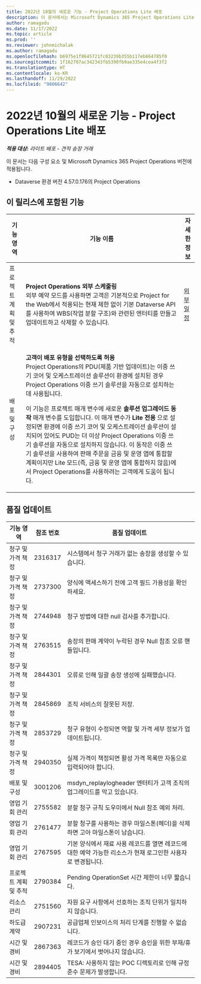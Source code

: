 ```yaml
---
title: 2022년 10월의 새로운 기능 - Project Operations Lite 배포
description: 이 문서에서는 Microsoft Dynamics 365 Project Operations Lite 배포의 2022년 10월 릴리스에서 사용할 수 있는 품질 업데이트에 대한 정보를 제공합니다.
author: ramagadu
ms.date: 11/17/2022
ms.topic: article
ms.prod: ''
ms.reviewer: johnmichalak
ms.author: ramagadu
ms.openlocfilehash: b6975e1f8645721fc03239b355b117eb664785f0
ms.sourcegitcommit: 1f162707ac342343fb5390fb9ae335e4cea4f3f2
ms.translationtype: HT
ms.contentlocale: ko-KR
ms.lasthandoff: 11/29/2022
ms.locfileid: "9806642"
---
```

# <a name="whats-new-october-2022---project-operations-lite-deployment"></a>2022년 10월의 새로운 기능 - Project Operations Lite 배포

_**적용 대상:** 라이트 배포 - 견적 송장 거래_

이 문서는 다음 구성 요소 및 Microsoft Dynamics 365 Project Operations 버전에 적용됩니다.

- Dataverse 환경 버전 4.57.0.176의 Project Operations

## <a name="features-included-in-this-release"></a>이 릴리스에 포함된 기능

| 기능 영역 | 기능 이름 | 자세한 정보 |
| --- | --- | --- |
| 프로젝트 계획 및 추적 | **Project Operations 외부 스케줄링**<br>외부 예약 모드를 사용하면 고객은 기본적으로 Project for the Web에서 적용되는 현재 제한 없이 기본 Dataverse API를 사용하여 WBS(작업 분할 구조)와 관련된 엔터티를 만들고 업데이트하고 삭제할 수 있습니다. | [외부 일정](/dynamics365/project-operations/project-management/external-scheduling) |
| 배포 및 구성 | <p>**고객이 배포 유형을 선택하도록 허용**<br>Project Operations의 PDU(제품 기반 업데이트)는 이중 쓰기 코어 및 오케스트레이션 솔루션이 환경에 설치된 경우 Project Operations 이중 쓰기 솔루션을 자동으로 설치하는 데 사용됩니다.</p><p>이 기능은 프로젝트 매개 변수에 새로운 **솔루션 업그레이드 동작** 매개 변수를 도입합니다. 이 매개 변수가 **Lite 전용** 으로 설정되면 환경에 이중 쓰기 코어 및 오케스트레이션 솔루션이 설치되어 있어도 PUD는 더 이상 Project Operations 이중 쓰기 솔루션을 자동으로 설치하지 않습니다. 이 동작은 이중 쓰기 솔루션을 사용하여 판매 주문을 금융 및 운영 앱에 통합할 계획이지만 Lite 모드(즉, 금융 및 운영 앱에 통합하지 않음)에서 Project Operations를 사용하려는 고객에게 도움이 됩니다.</p> | |

## <a name="quality-updates"></a>품질 업데이트

| 기능 영역 | 참조 번호 | 품질 업데이트 |
| --- | --- | --- |
| 청구 및 가격 책정 | 2316317 | 시스템에서 청구 거래가 없는 송장을 생성할 수 있습니다. |
| 청구 및 가격 책정 | 2737300 | 양식에 액세스하기 전에 고객 필드 가용성을 확인하세요. |
| 청구 및 가격 책정 | 2744948 | 청구 방법에 대한 null 검사를 추가합니다. |
| 청구 및 가격 책정 | 2763515 | 송장의 판매 계약이 누락된 경우 Null 참조 오류 핸들입니다. |
| 청구 및 가격 책정 | 2844301 | 오류로 인해 일괄 송장 생성에 실패했습니다. |
| 청구 및 가격 책정 | 2845869 | 조직 서비스의 잘못된 저장. |
| 청구 및 가격 책정 | 2853729 | 청구 유형이 수정되면 역할 및 가격 세부 정보가 업데이트됩니다. |
| 청구 및 가격 책정 | 2940350 | 실제 가격이 책정되면 활성 가격 목록만 자동으로 입력되어야 합니다. |
| 배포 및 구성 | 3001206 | msdyn\_replaylogheader 엔터티가 고객 조직의 업그레이드를 막고 있습니다. |
| 영업 기회 관리 | 2755582 | 분할 청구 규칙 도우미에서 Null 참조 예외 처리. |
| 영업 기회 관리 | 2761477 | 분할 청구를 사용하는 경우 마일스톤(헤더)을 삭제하면 고아 마일스톤이 남습니다. |
| 영업 기회 관리 | 2767595 | 기본 양식에서 재료 사용 레코드를 열면 레코드에 대한 예약 가능한 리소스가 현재 로그인한 사용자로 변경됩니다. |
| 프로젝트 계획 및 추적 | 2790384 | Pending OperationSet 시간 제한이 너무 짧습니다. |
| 리소스 관리 | 2751560 | 자원 요구 사항에서 선호하는 조직 단위가 일치하지 않습니다. |
| 하도급 계약 | 2907231 | 공급업체 인보이스의 처리 단계를 진행할 수 없습니다. |
| 시간 및 경비 | 2867363 | 레코드가 승인 대기 중인 경우 승인을 위한 부재/휴가 보기에서 벗어나지 않습니다. |
| 시간 및 경비 | 2894405 | TESA: 사용하지 않는 POC 디렉토리로 인해 규정 준수 문제가 발생합니다. |
